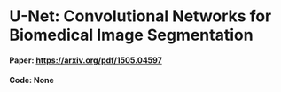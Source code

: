 # U-Net: Convolutional Networks for Biomedical Image Segmentation
#### Paper: https://arxiv.org/pdf/1505.04597
#### Code: None
